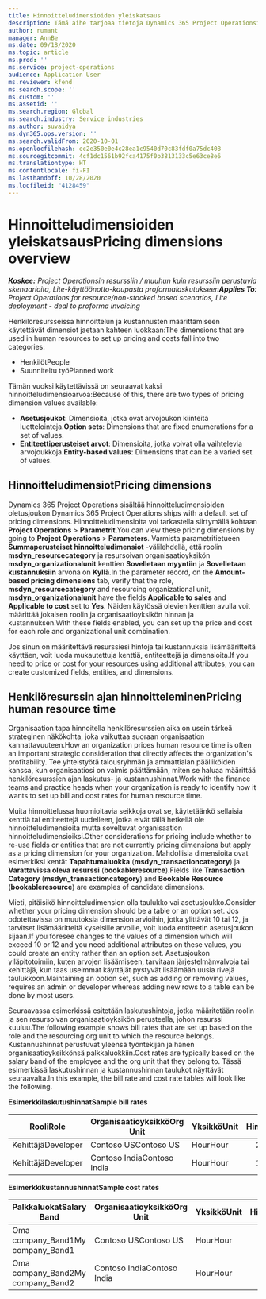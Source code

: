```yaml
---
title: Hinnoitteludimensioiden yleiskatsaus
description: Tämä aihe tarjoaa tietoja Dynamics 365 Project Operationsin hinnoitteludimensioista.
author: rumant
manager: AnnBe
ms.date: 09/18/2020
ms.topic: article
ms.prod: ''
ms.service: project-operations
audience: Application User
ms.reviewer: kfend
ms.search.scope: ''
ms.custom: ''
ms.assetid: ''
ms.search.region: Global
ms.search.industry: Service industries
ms.author: suvaidya
ms.dyn365.ops.version: ''
ms.search.validFrom: 2020-10-01
ms.openlocfilehash: ec2e350e0e4c28ea1c9540d70c83fdf0a75dc408
ms.sourcegitcommit: 4cf1dc1561b92fca4175f0b3813133c5e63ce8e6
ms.translationtype: HT
ms.contentlocale: fi-FI
ms.lasthandoff: 10/28/2020
ms.locfileid: "4128459"
---
```

# <a name="pricing-dimensions-overview"></a><span data-ttu-id="f34d4-103">Hinnoitteludimensioiden yleiskatsaus</span><span class="sxs-lookup"><span data-stu-id="f34d4-103">Pricing dimensions overview</span></span>

<span data-ttu-id="f34d4-104">_**Koskee:** Project Operationsin resurssiin / muuhun kuin resurssiin perustuvia skenaarioita, Lite-käyttöönotto-kaupasta proformalaskutukseen_</span><span class="sxs-lookup"><span data-stu-id="f34d4-104">_**Applies To:** Project Operations for resource/non-stocked based scenarios, Lite deployment - deal to proforma invoicing_</span></span>

<span data-ttu-id="f34d4-105">Henkilöresursseissa hinnoittelun ja kustannusten määrittämiseen käytettävät dimensiot jaetaan kahteen luokkaan:</span><span class="sxs-lookup"><span data-stu-id="f34d4-105">The dimensions that are used in human resources to set up pricing and costs fall into two categories:</span></span>

- <span data-ttu-id="f34d4-106">Henkilöt</span><span class="sxs-lookup"><span data-stu-id="f34d4-106">People</span></span>
- <span data-ttu-id="f34d4-107">Suunniteltu työ</span><span class="sxs-lookup"><span data-stu-id="f34d4-107">Planned work</span></span>

<span data-ttu-id="f34d4-108">Tämän vuoksi käytettävissä on seuraavat kaksi hinnoitteludimensioarvoa:</span><span class="sxs-lookup"><span data-stu-id="f34d4-108">Because of this, there are two types of pricing dimension values available:</span></span>

- <span data-ttu-id="f34d4-109">**Asetusjoukot**: Dimensioita, jotka ovat arvojoukon kiinteitä luettelointeja.</span><span class="sxs-lookup"><span data-stu-id="f34d4-109">**Option sets**: Dimensions that are fixed enumerations for a set of values.</span></span>
- <span data-ttu-id="f34d4-110">**Entiteettiperusteiset arvot**: Dimensioita, jotka voivat olla vaihtelevia arvojoukkoja.</span><span class="sxs-lookup"><span data-stu-id="f34d4-110">**Entity-based values**: Dimensions that can be a varied set of values.</span></span>

## <a name="pricing-dimensions"></a><span data-ttu-id="f34d4-111">Hinnoitteludimensiot</span><span class="sxs-lookup"><span data-stu-id="f34d4-111">Pricing dimensions</span></span>

<span data-ttu-id="f34d4-112">Dynamics 365 Project Operations sisältää hinnoitteludimensioiden oletusjoukon.</span><span class="sxs-lookup"><span data-stu-id="f34d4-112">Dynamics 365 Project Operations ships with a default set of pricing dimensions.</span></span> <span data-ttu-id="f34d4-113">Hinnoitteludimensioita voi tarkastella siirtymällä kohtaan **Project Operations** > **Parametrit**.</span><span class="sxs-lookup"><span data-stu-id="f34d4-113">You can view these pricing dimensions by going to **Project Operations** > **Parameters**.</span></span> <span data-ttu-id="f34d4-114">Varmista parametritietueen **Summaperusteiset hinnoitteludimensiot** -välilehdellä, että roolin **msdyn_resourcecategory** ja resursoivan organisaatioyksikön **msdyn_organizationalunit** kenttien **Sovelletaan myyntiin** ja **Sovelletaan kustannuksiin** arvona on **Kyllä**.</span><span class="sxs-lookup"><span data-stu-id="f34d4-114">In the parameter record, on the **Amount-based pricing dimensions** tab, verify that the role, **msdyn_resourcecategory** and resourcing organizational unit, **msdyn_organizationalunit** have the fields **Applicable to sales** and **Applicable to cost** set to **Yes**.</span></span> <span data-ttu-id="f34d4-115">Näiden käytössä olevien kenttien avulla voit määrittää jokaisen roolin ja organisaatioyksikön hinnan ja kustannuksen.</span><span class="sxs-lookup"><span data-stu-id="f34d4-115">With these fields enabled, you can set up the price and cost for each role and organizational unit combination.</span></span>

<span data-ttu-id="f34d4-116">Jos sinun on määritettävä resurssiesi hintoja tai kustannuksia lisämääritteitä käyttäen, voit luoda mukautettuja kenttiä, entiteettejä ja dimensioita.</span><span class="sxs-lookup"><span data-stu-id="f34d4-116">If you need to price or cost for your resources using additional attributes, you can create customized fields, entities, and dimensions.</span></span>

## <a name="pricing-human-resource-time"></a><span data-ttu-id="f34d4-117">Henkilöresurssin ajan hinnoitteleminen</span><span class="sxs-lookup"><span data-stu-id="f34d4-117">Pricing human resource time</span></span>
<span data-ttu-id="f34d4-118">Organisaation tapa hinnoitella henkilöresurssien aika on usein tärkeä strateginen näkökohta, joka vaikuttaa suoraan organisaation kannattavuuteen.</span><span class="sxs-lookup"><span data-stu-id="f34d4-118">How an organization prices human resource time is often an important strategic consideration that directly affects the organization's profitability.</span></span> <span data-ttu-id="f34d4-119">Tee yhteistyötä talousryhmän ja ammattialan päälliköiden kanssa, kun organisaatiosi on valmis päättämään, miten se haluaa määrittää henkilöresurssien ajan laskutus- ja kustannushinnat.</span><span class="sxs-lookup"><span data-stu-id="f34d4-119">Work with the finance teams and practice heads when your organization is ready to identify how it wants to set up bill and cost rates for human resource time.</span></span>

<span data-ttu-id="f34d4-120">Muita hinnoittelussa huomioitavia seikkoja ovat se, käytetäänkö sellaisia kenttiä tai entiteettejä uudelleen, jotka eivät tällä hetkellä ole hinnoitteludimensioita mutta soveltuvat organisaation hinnoitteludimensioiksi.</span><span class="sxs-lookup"><span data-stu-id="f34d4-120">Other considerations for pricing include whether to re-use fields or entities that are not currently pricing dimensions but apply as a pricing dimension for your organization.</span></span> <span data-ttu-id="f34d4-121">Mahdollisia dimensioita ovat esimerkiksi kentät **Tapahtumaluokka** (**msdyn_transactioncategory**) ja **Varattavissa oleva resurssi** (**bookableresource**).</span><span class="sxs-lookup"><span data-stu-id="f34d4-121">Fields like **Transaction Category** (**msdyn_transactioncategory**) and **Bookable Resource** (**bookableresource**) are examples of candidate dimensions.</span></span> 

<span data-ttu-id="f34d4-122">Mieti, pitäisikö hinnoitteludimension olla taulukko vai asetusjoukko.</span><span class="sxs-lookup"><span data-stu-id="f34d4-122">Consider whether your pricing dimension should be a table or an option set.</span></span> <span data-ttu-id="f34d4-123">Jos odotettavissa on muutoksia dimension arvioihin, jotka ylittävät 10 tai 12, ja tarvitset lisämääritteitä kyseisille arvoille, voit luoda entiteetin asetusjoukon sijaan.</span><span class="sxs-lookup"><span data-stu-id="f34d4-123">If you foresee changes to the values of a dimension which will exceed 10 or 12 and you need additional attributes on these values, you could create an entity rather than an option set.</span></span> <span data-ttu-id="f34d4-124">Asetusjoukon ylläpitotoimiin, kuten arvojen lisäämiseen, tarvitaan järjestelmänvalvoja tai kehittäjä, kun taas useimmat käyttäjät pystyvät lisäämään uusia rivejä taulukkoon.</span><span class="sxs-lookup"><span data-stu-id="f34d4-124">Maintaining an option set, such as adding or removing values, requires an admin or developer whereas adding new rows to a table can be done by most users.</span></span>

<span data-ttu-id="f34d4-125">Seuraavassa esimerkissä esitetään laskutushintoja, jotka määritetään roolin ja sen resursoivan organisaatioyksikön perusteella, johon resurssi kuuluu.</span><span class="sxs-lookup"><span data-stu-id="f34d4-125">The following example shows bill rates that are set up based on the role and the resourcing org unit to which the resource belongs.</span></span> <span data-ttu-id="f34d4-126">Kustannushinnat perustuvat yleensä työntekijän ja hänen organisaatioyksikkönsä palkkaluokkiin.</span><span class="sxs-lookup"><span data-stu-id="f34d4-126">Cost rates are typically based on the salary band of the employee and the org unit that they belong to.</span></span> <span data-ttu-id="f34d4-127">Tässä esimerkissä laskutushinnan ja kustannushinnan taulukot näyttävät seuraavalta.</span><span class="sxs-lookup"><span data-stu-id="f34d4-127">In this example, the bill rate and cost rate tables will look like the following.</span></span>

<span data-ttu-id="f34d4-128">**Esimerkkilaskutushinnat**</span><span class="sxs-lookup"><span data-stu-id="f34d4-128">**Sample bill rates**</span></span>

| <span data-ttu-id="f34d4-129">Rooli</span><span class="sxs-lookup"><span data-stu-id="f34d4-129">Role</span></span>        | <span data-ttu-id="f34d4-130">Organisaatioyksikkö</span><span class="sxs-lookup"><span data-stu-id="f34d4-130">Org Unit</span></span>    |<span data-ttu-id="f34d4-131">Yksikkö</span><span class="sxs-lookup"><span data-stu-id="f34d4-131">Unit</span></span>      |<span data-ttu-id="f34d4-132">Hinta</span><span class="sxs-lookup"><span data-stu-id="f34d4-132">Price</span></span>      |<span data-ttu-id="f34d4-133">Valuutta</span><span class="sxs-lookup"><span data-stu-id="f34d4-133">Currency</span></span>  |
| ------------|-------------|----------|----------:|----------|
| <span data-ttu-id="f34d4-134">Kehittäjä</span><span class="sxs-lookup"><span data-stu-id="f34d4-134">Developer</span></span>   | <span data-ttu-id="f34d4-135">Contoso US</span><span class="sxs-lookup"><span data-stu-id="f34d4-135">Contoso US</span></span>  |<span data-ttu-id="f34d4-136">Hour</span><span class="sxs-lookup"><span data-stu-id="f34d4-136">Hour</span></span> | <span data-ttu-id="f34d4-137">200</span><span class="sxs-lookup"><span data-stu-id="f34d4-137">200</span></span>|<span data-ttu-id="f34d4-138">USD</span><span class="sxs-lookup"><span data-stu-id="f34d4-138">USD</span></span>     |
| <span data-ttu-id="f34d4-139">Kehittäjä</span><span class="sxs-lookup"><span data-stu-id="f34d4-139">Developer</span></span>   | <span data-ttu-id="f34d4-140">Contoso India</span><span class="sxs-lookup"><span data-stu-id="f34d4-140">Contoso India</span></span> |<span data-ttu-id="f34d4-141">Hour</span><span class="sxs-lookup"><span data-stu-id="f34d4-141">Hour</span></span>|   <span data-ttu-id="f34d4-142">112</span><span class="sxs-lookup"><span data-stu-id="f34d4-142">112</span></span>|<span data-ttu-id="f34d4-143">USD</span><span class="sxs-lookup"><span data-stu-id="f34d4-143">USD</span></span>     |


<span data-ttu-id="f34d4-144">**Esimerkkikustannushinnat**</span><span class="sxs-lookup"><span data-stu-id="f34d4-144">**Sample cost rates**</span></span>

| <span data-ttu-id="f34d4-145">Palkkaluokat</span><span class="sxs-lookup"><span data-stu-id="f34d4-145">Salary Band</span></span>     | <span data-ttu-id="f34d4-146">Organisaatioyksikkö</span><span class="sxs-lookup"><span data-stu-id="f34d4-146">Org Unit</span></span>    |<span data-ttu-id="f34d4-147">Yksikkö</span><span class="sxs-lookup"><span data-stu-id="f34d4-147">Unit</span></span>      |<span data-ttu-id="f34d4-148">Hinta</span><span class="sxs-lookup"><span data-stu-id="f34d4-148">Price</span></span>      |<span data-ttu-id="f34d4-149">Valuutta</span><span class="sxs-lookup"><span data-stu-id="f34d4-149">Currency</span></span>  |
| ----------------|-------------|----------|----------:|----------|
| <span data-ttu-id="f34d4-150">Oma company_Band1</span><span class="sxs-lookup"><span data-stu-id="f34d4-150">My company_Band1</span></span> | <span data-ttu-id="f34d4-151">Contoso US</span><span class="sxs-lookup"><span data-stu-id="f34d4-151">Contoso US</span></span>  |<span data-ttu-id="f34d4-152">Hour</span><span class="sxs-lookup"><span data-stu-id="f34d4-152">Hour</span></span> | <span data-ttu-id="f34d4-153">145</span><span class="sxs-lookup"><span data-stu-id="f34d4-153">145</span></span>|<span data-ttu-id="f34d4-154">USD</span><span class="sxs-lookup"><span data-stu-id="f34d4-154">USD</span></span>     |
| <span data-ttu-id="f34d4-155">Oma company_Band2</span><span class="sxs-lookup"><span data-stu-id="f34d4-155">My company_Band2</span></span> | <span data-ttu-id="f34d4-156">Contoso India</span><span class="sxs-lookup"><span data-stu-id="f34d4-156">Contoso India</span></span> |<span data-ttu-id="f34d4-157">Hour</span><span class="sxs-lookup"><span data-stu-id="f34d4-157">Hour</span></span>|   <span data-ttu-id="f34d4-158">67</span><span class="sxs-lookup"><span data-stu-id="f34d4-158">67</span></span>|<span data-ttu-id="f34d4-159">USD</span><span class="sxs-lookup"><span data-stu-id="f34d4-159">USD</span></span>     |
